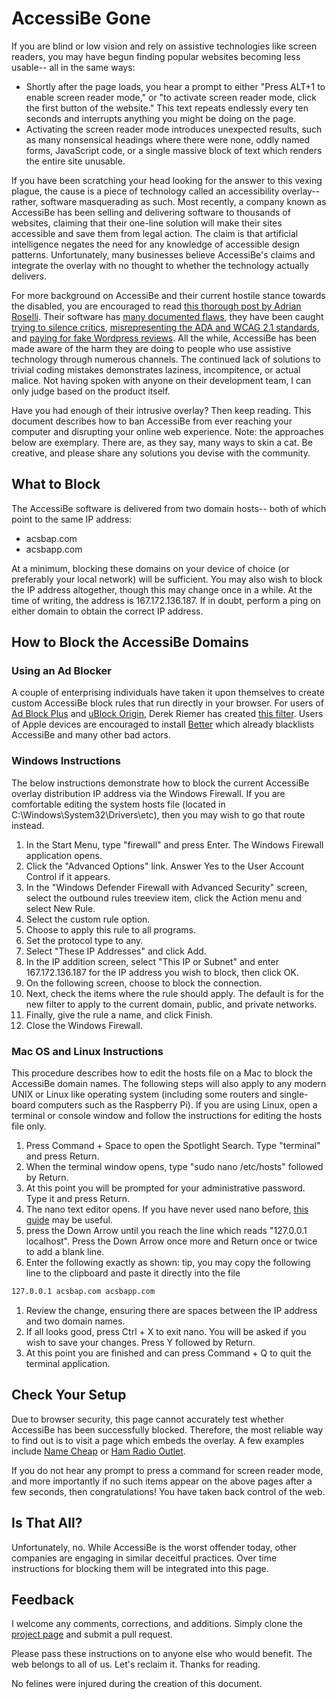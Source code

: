 # AccessiBe Gone

If you are blind or low vision and rely on assistive technologies like screen readers, you may have begun finding popular websites becoming less usable-- all in the same ways:

*   Shortly after the page loads, you hear a prompt to either "Press ALT+1 to enable screen reader mode," or "to activate screen reader mode, click the first button of the website." This text repeats endlessly every ten seconds and interrupts anything you might be doing on the page.
*   Activating the screen reader mode introduces unexpected results, such as many nonsensical headings where there were none, oddly named forms, JavaScript code, or a single massive block of text which renders the entire site unusable.

If you have been scratching your head looking for the answer to this vexing plague, the cause is a piece of technology called an accessibility overlay-- rather, software masquerading as such. Most recently, a company known as AccessiBe has been selling and delivering software to thousands of websites, claiming that their one-line solution will make their sites accessible and save them from legal action. The claim is that artificial intelligence negates the need for any knowledge of accessible design patterns. Unfortunately, many businesses believe AccessiBe's claims and integrate the overlay with no thought to whether the technology actually delivers.

For more background on AccessiBe and their current hostile stance towards the disabled, you are encouraged to read [this thorough post by Adrian Roselli](https://adrianroselli.com/2020/06/accessibe-will-get-you-sued.html).
Their software has [many documented flaws](https://developer.paciellogroup.com/blog/2020/05/bolt-on-accessibility-5-gears-in-reverse/),  they have been caught [trying to silence critics](https://webaim.org/discussion/mail_message?id=42478), [misrepresenting the ADA and WCAG 2.1 standards](https://www.linkedin.com/pulse/lies-damned-overlays-widgets-timothy-springer), and [paying for fake Wordpress reviews](https://www.joedolson.com/2021/02/accessibe-the-fake-wordpress-plug-in-reviews/).
All the while, AccessiBe has been made aware of the harm they are doing to people who use assistive technology through numerous channels. The continued lack of solutions to trivial coding mistakes demonstrates laziness, incompitence, or actual malice. Not having spoken with anyone on their development team, I can only judge based on the product itself.

Have you had enough of their intrusive overlay? Then keep reading. This document describes how to ban AccessiBe from ever reaching your computer and disrupting your online web experience. Note: the approaches below are exemplary. There are, as they say, many ways to skin a cat. Be creative, and please share any solutions you devise with the community.

## What to Block

The AccessiBe software is delivered from two domain hosts-- both of which point to the same IP address:

*   acsbap.com
*   acsbapp.com

At a minimum, blocking these domains on your device of choice (or preferably your local network) will be sufficient. You may also wish to block the IP address altogether, though this may change once in a while. At the time of writing, the address is 167.172.136.187\. If in doubt, perform a ping on either domain to obtain the correct IP address.

## How to Block the AccessiBe Domains

### Using an Ad Blocker

A couple of enterprising individuals have taken it upon themselves to create custom AccessiBe block rules that run directly in your browser. For users of [Ad Block Plus](https://www.adblockplus.org/) and [uBlock Origin](https://github.com/gorhill/uBlock), Derek Riemer has created [this filter](https://files.derekriemer.com/evilA11yNasties.txt). Users of Apple devices are encouraged to install [Better](https://better.fyi/) which already blacklists AccessiBe and many other bad actors.

### Windows Instructions

The below instructions demonstrate how to block the current AccessiBe overlay distribution IP address via the Windows Firewall. If you are comfortable editing the system hosts file (located in C:\Windows\System32\Drivers\etc), then you may wish to go that route instead.

1.  In the Start Menu, type "firewall" and press Enter. The Windows Firewall application opens.
1.  Click the "Advanced Options" link. Answer Yes to the User Account Control if it appears.
1.  In the "Windows Defender Firewall with Advanced Security" screen, select the outbound rules treeview item, click the Action menu and select New Rule.
1.  Select the custom rule option.
1.  Choose to apply this rule to all programs.
1.  Set the protocol type to any.
1.  Select "These IP Addresses" and click Add.
1.  In the IP addition screen, select "This IP or Subnet" and enter 167.172.136.187 for the IP address you wish to block, then click OK.
1.  On the following screen, choose to block the connection.
1.  Next, check the items where the rule should apply. The default is for the new filter to apply to the current domain, public, and private networks.
1.  Finally, give the rule a name, and click Finish.
1.  Close the Windows Firewall.

### Mac OS and Linux Instructions

This procedure describes how to edit the hosts file on a Mac to block the AccessiBe domain names. The following steps will also apply to any modern UNIX or Linux like operating system (including some routers and single-board computers such as the Raspberry Pi). If you are using Linux, open a terminal or console window and follow the instructions for editing the hosts file only.

1.  Press Command + Space to open the Spotlight Search. Type "terminal" and press Return.
1.  When the terminal window opens, type "sudo nano /etc/hosts" followed by Return.
1.  At this point you will be prompted for your administrative password. Type it and press Return.
1.  The nano text editor opens. If you have never used nano before, [this guide](https://wiki.gentoo.org/wiki/Nano/Basics_Guide) may be useful.
1.  press the Down Arrow until you reach the line which reads "127.0.0.1 localhost". Press the Down Arrow once more and Return once or twice to add a blank line.
1.  Enter the following exactly as shown: tip, you may copy the following line to the clipboard and paste it directly into the file
```bash
127.0.0.1 acsbap.com acsbapp.com
```
1.  Review the change, ensuring there are spaces between the IP address and two domain names.
1.  If all looks good, press Ctrl + X to exit nano. You will be asked if you wish to save your changes. Press Y followed by Return.
1.  At this point you are finished and can press Command + Q to quit the terminal application.

## Check Your Setup

Due to browser security, this page cannot accurately test whether AccessiBe has been successfully blocked. Therefore, the most reliable way to find out is to visit a page which embeds the overlay. A few examples include [Name Cheap](https://www.namecheap.com) or [Ham Radio Outlet](https://www.hamradio.com).

If you do not hear any prompt to press a command for screen reader mode, and more importantly if no such items appear on the above pages after a few seconds, then congratulations! You have taken back control of the web.

## Is That All?

Unfortunately, no. While AccessiBe is the worst offender today, other companies are engaging in similar deceitful practices. Over time instructions for blocking them will be integrated into this page.

## Feedback

I welcome any comments, corrections, and additions. Simply clone the [project page](https://www.github.com/sclower/accessibegone/) and submit a pull request.

Please pass these instructions on to anyone else who would benefit. The web belongs to all of us. Let's reclaim it. Thanks for reading.

No felines were injured during the creation of this document.